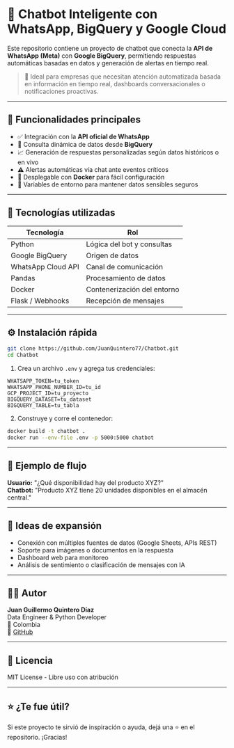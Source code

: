 
# 🤖 Chatbot Inteligente con WhatsApp, BigQuery y Google Cloud

Este repositorio contiene un proyecto de chatbot que conecta la **API de WhatsApp (Meta)** con **Google BigQuery**, permitiendo respuestas automáticas basadas en datos y generación de alertas en tiempo real.

> 🧠 Ideal para empresas que necesitan atención automatizada basada en información en tiempo real, dashboards conversacionales o notificaciones proactivas.

---

## 🚀 Funcionalidades principales

- ✅ Integración con la **API oficial de WhatsApp**
- 🔎 Consulta dinámica de datos desde **BigQuery**
- 📈 Generación de respuestas personalizadas según datos históricos o en vivo
- ⚠️ Alertas automáticas vía chat ante eventos críticos
- 🐳 Desplegable con **Docker** para fácil configuración
- 🔐 Variables de entorno para mantener datos sensibles seguros

---

## 🧰 Tecnologías utilizadas

| Tecnología         | Rol                           |
|--------------------|-------------------------------|
| Python             | Lógica del bot y consultas    |
| Google BigQuery    | Origen de datos               |
| WhatsApp Cloud API | Canal de comunicación         |
| Pandas             | Procesamiento de datos        |
| Docker             | Contenerización del entorno   |
| Flask / Webhooks   | Recepción de mensajes         |

---

## ⚙️ Instalación rápida

```bash
git clone https://github.com/JuanQuintero77/Chatbot.git
cd Chatbot
```

1. Crea un archivo `.env` y agrega tus credenciales:
```env
WHATSAPP_TOKEN=tu_token
WHATSAPP_PHONE_NUMBER_ID=tu_id
GCP_PROJECT_ID=tu_proyecto
BIGQUERY_DATASET=tu_dataset
BIGQUERY_TABLE=tu_tabla
```

2. Construye y corre el contenedor:
```bash
docker build -t chatbot .
docker run --env-file .env -p 5000:5000 chatbot
```

---

## 💬 Ejemplo de flujo

**Usuario:** "¿Qué disponibilidad hay del producto XYZ?"  
**Chatbot:** "Producto XYZ tiene 20 unidades disponibles en el almacén central."

---

## 🧪 Ideas de expansión

- Conexión con múltiples fuentes de datos (Google Sheets, APIs REST)
- Soporte para imágenes o documentos en la respuesta
- Dashboard web para monitoreo
- Análisis de sentimiento o clasificación de mensajes con IA

---

## 🙋‍♂️ Autor

**Juan Guillermo Quintero Díaz**  
Data Engineer & Python Developer  
📍 Colombia  
🔗 [GitHub](https://github.com/JuanQuintero77)

---

## 📄 Licencia

MIT License - Libre uso con atribución

---

## ⭐ ¿Te fue útil?

Si este proyecto te sirvió de inspiración o ayuda, dejá una ⭐ en el repositorio. ¡Gracias!
